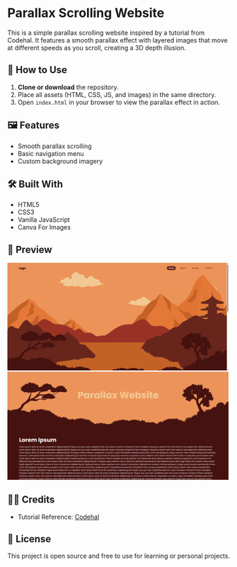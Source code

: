 # Parallax Scrolling Website

This is a simple parallax scrolling website inspired by a tutorial from Codehal. It features a smooth parallax effect with layered images that move at different speeds as you scroll, creating a 3D depth illusion.

## 🚀 How to Use

1. **Clone or download** the repository.
2. Place all assets (HTML, CSS, JS, and images) in the same directory.
3. Open `index.html` in your browser to view the parallax effect in action.

## 🖼 Features

-   Smooth parallax scrolling
-   Basic navigation menu
-   Custom background imagery

## 🛠 Built With

-   HTML5
-   CSS3
-   Vanilla JavaScript
-   Canva For Images

## 📸 Preview

<p>
  <img src="images/ss-one.png" alt="Screenshot 1" width="500px" />
  <img src="images/ss-two.png" alt="Screenshot 2" width="500px" />
</p>

## 👨‍💻 Credits

- Tutorial Reference: [Codehal](https://youtu.be/kmM6mqvnxcs?si=ZfpqIC-TouYRm3uA)

## 📄 License

This project is open source and free to use for learning or personal projects.
